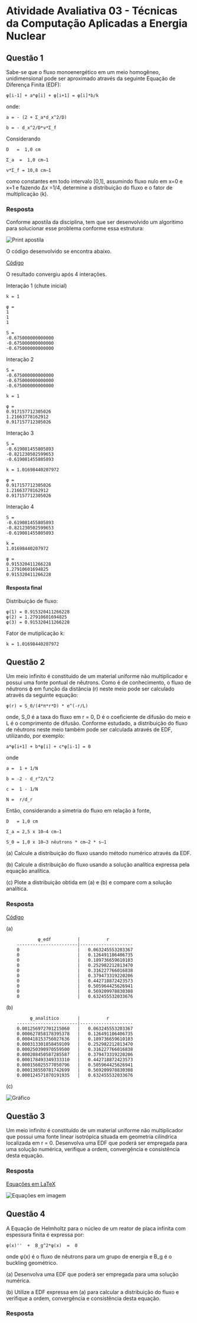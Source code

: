 # Atividade Avaliativa 03 - Técnicas da Computação Aplicadas a Energia Nuclear

## Questão 1

Sabe-se que o fluxo monoenergético em um meio homogêneo, unidimensional pode ser aproximado através da seguinte Equação de Diferença Finita (EDF):
```
φ[i-1] + a*φ[i] + φ[i+1] = φ[i]*b/k
```
onde:
```
a = - (2 + Σ_a*d_x^2/D)

b = - d_x^2/D*ν*Σ_f
```
Considerando
```
D   =  1,0 cm

Σ_a  =  1,0 cm–1

ν*Σ_f = 10,8 cm–1
```
como constantes em todo intervalo [0,1], assumindo fluxo nulo em x=0 e x=1 e fazendo ∆x =1/4, determine a distribuição do fluxo e o fator de multiplicação (k).

### Resposta

Conforme apostila da disciplina, tem que ser desenvolvido um algoritimo para solucionar esse problema conforme essa estrutura:

![Print apostila](https://raw.githubusercontent.com/campagnani/Tecnicas_Computacao_Nuclear/main/imagens/atvd3-1.1.png)

O código desenvolvido se encontra abaixo.

[Código](https://github.com/campagnani/Tecnicas_Computacao_Nuclear/blob/main/atvd3-1.m)

O resultado convergiu após 4 interações.

Interação 1 (chute inicial)

```
k = 1

φ =
1
1	
1	

S =
-0.675000000000000
-0.675000000000000
-0.675000000000000
```

Interação 2

```
S =
-0.675000000000000
-0.675000000000000
-0.675000000000000

k = 1

φ = 
0.917157712305026
1.21663778162912
0.917157712305026
```

Interação 3
```
S = 
-0.619081455805893
-0.821230502599653
-0.619081455805893

k = 1.01698440207972

φ =
0.917157712305026
1.21663778162912
0.917157712305026
```

Interação 4
```
S =
-0.619081455805893
-0.821230502599653
-0.619081455805893
            
k =
1.01698440207972

φ =
0.915320411266228
1.27910601694825
0.915320411266228
```


#### Resposta final

Distribuição de fluxo:
```
φ(1) = 0.915320411266228
φ(2) = 1.27910601694825
φ(3) = 0.915320411266228
```

Fator de mutiplicação k:
```
k = 1.01698440207972
```

## Questão 2

Um meio infinito é constituído de um material uniforme não multiplicador e possui uma fonte pontual de nêutrons. Como é de conhecimento, o fluxo de nêutrons ϕ em função da distância (r) neste meio pode ser calculado através da seguinte equação:
```
φ(r) = S_0/(4*π*r*D) * e^(-r/L)
```
onde, S_0 é a taxa do fluxo em r = 0, D é o coeficiente de difusão do meio e L é o comprimento de difusão. Conforme estudado, a distribuição do fluxo de nêutrons neste meio também pode ser calculada através de EDF, utilizando, por exemplo:
```
a*φ[i+1] + b*φ[i] + c*φ[i-1] = 0
```
onde
```
a =  1 + 1/N

b = -2 - d_r^2/L^2

c =  1 - 1/N

N =  r/d_r
```

Então, considerando a simetria do fluxo em relação à fonte, 
```
D   = 1,0 cm 

Σ_a = 2,5 x 10–4 cm–1

S_0 = 1,0 x 10–3 nêutrons * cm–2 * s–1
```
(a) Calcule a distribuição do fluxo usando método numérico através da EDF.

(b) Calcule a distribuição do fluxo usando a solução analítica expressa pela equação analítica.

(c) Plote a distribuição obtida em (a) e (b) e compare com a solução analítica.


### Resposta

[Código](https://github.com/campagnani/Tecnicas_Computacao_Nuclear/blob/main/atvd3-2.m)

(a)
```
            φ_edf          |          r         
    -----------------------|--------------------     
    0                      |   0.063245553203367
    0                      |   0.126491106406735
    0                      |   0.189736659610103
    0                      |   0.252982212813470
    0                      |   0.316227766016838
    0                      |   0.379473319220206
    0                      |   0.442718872423573
    0                      |   0.505964425626941
    0                      |   0.569209978830308
    0                      |   0.632455532033676
```
(b)
```
         φ_analítico       |          r         
    -----------------------|--------------------     
    0.001256972701215060   |   0.063245553203367
    0.000627858178395378   |   0.126491106406735
    0.000418153756027636   |   0.189736659610103
    0.000313301858459109   |   0.252982212813470
    0.000250390970559500   |   0.316227766016838
    0.000208450587285587   |   0.379473319220206
    0.000178493349333310   |   0.442718872423573
    0.000156025577050796   |   0.505964425626941
    0.000138550781742699   |   0.569209978830308
    0.000124571070191935   |   0.632455532033676
```
(c)

![Gráfico](https://raw.githubusercontent.com/campagnani/Tecnicas_Computacao_Nuclear/main/imagens/atvd3-2.png)

## Questão 3

Um meio infinito é constituído de um material uniforme não multiplicador que possui uma fonte linear isotrópica situada em geometria cilíndrica localizada em r = 0. Desenvolva uma EDF que poderá ser empregada para uma solução numérica, verifique a ordem, convergência e consistência desta equação.

### Resposta

[Equações em LaTeX](https://github.com/campagnani/Tecnicas_Computacao_Nuclear/blob/main/atvd3-3.tex)

![Equações em imagem](https://raw.githubusercontent.com/campagnani/Tecnicas_Computacao_Nuclear/main/imagens/atvd3-3.png)

## Questão 4

A Equação de Helmholtz para o núcleo de um reator de placa infinita com espessura finita é expressa por:
```
φ(x)''  +  B_g^2*φ(x)  =  0
```
onde φ(x) é o fluxo de nêutrons para um grupo de energia e B_g é o buckling geométrico.

(a) Desenvolva uma EDF que poderá ser empregada para uma solução numérica.

(b) Utilize a EDF expressa em (a) para calcular a distribuição do fluxo e verifique a ordem, convergência e consistência desta equação.

### Resposta
